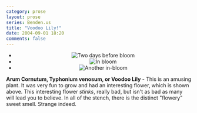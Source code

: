 ```yaml
---
category: prose
layout: prose
series: Benden.us
title: "Voodoo Lily!"
date: 2004-09-01 18:20
comments: false
---
```


<center>
<ul id="myGallery">
  <li><img
  src="http://benden.us/images/voodoo1.jpg"
  alt="Two days before bloom" /></li>
  <li><img
  src="http://benden.us/images/voodoo2.jpg"
  alt="In bloom" /></li>
  <li><img
  src="http://benden.us/images/voodoo3.jpg"
  alt="Another in-bloom" /></li>
</ul>
</center>

**Arum Cornutum, Typhonium venosum, or Voodoo Lily** - This is an amusing
plant. It was very fun to grow and had an interesting flower, which is
shown above. This interesting flower *stinks*, really bad, but isn't as
bad as many will lead you to believe. In all of the stench, there is
the distinct "flowery" sweet smell. Strange indeed.

